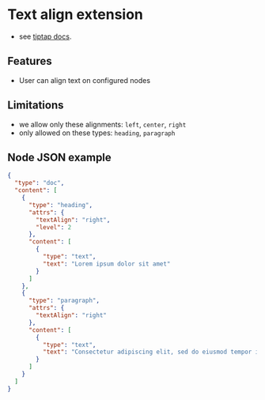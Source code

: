 # Text align extension

- see [tiptap docs](https://tiptap.dev/api/extensions/text-align).

## Features
- User can align text on configured nodes

## Limitations
- we allow only these alignments: `left`, `center`, `right`
- only allowed on these types: `heading`, `paragraph`

## Node JSON example

```json
{
  "type": "doc",
  "content": [
    {
      "type": "heading",
      "attrs": {
        "textAlign": "right",
        "level": 2
      },
      "content": [
        {
          "type": "text",
          "text": "Lorem ipsum dolor sit amet"
        }
      ]
    },
    {
      "type": "paragraph",
      "attrs": {
        "textAlign": "right"
      },
      "content": [
        {
          "type": "text",
          "text": "Consectetur adipiscing elit, sed do eiusmod tempor incididunt ut labore et dolore magna aliqua."
        }
      ]
    }
  ]
}
```
